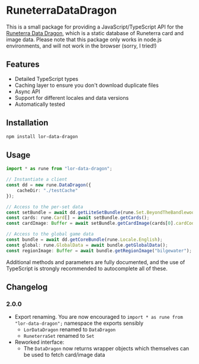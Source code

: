# RuneterraDataDragon

This is a small package for providing a JavaScript/TypeScript API for the [Runeterra Data Dragon](https://developer.riotgames.com/docs/lor), which is a static database of Runeterra card and image data.
Please note that this package only works in node.js environments, and will not work in the browser (sorry, I tried!)

## Features

* Detailed TypeScript types
* Caching layer to ensure you don't download duplicate files
* Async API
* Support for different locales and data versions
* Automatically tested

## Installation

```bash
npm install lor-data-dragon
```

## Usage

```typescript
import * as rune from "lor-data-dragon";

// Instantiate a client
const dd = new rune.DataDragon({
    cacheDir: "./testCache"
});

// Access to the per-set data
const setBundle = await dd.getLiteSetBundle(rune.Set.BeyondTheBandlewood, rune.Locale.English);
const cards: rune.Card[] = await setBundle.getCards();
const cardImage: Buffer = await setBundle.getCardImage(cards[0].cardCode)

// Access to the global game data
const bundle = await dd.getCoreBundle(rune.Locale.English);
const global: rune.GlobalData = await bundle.getGlobalData();
const regionImage: Buffer = await bundle.getRegionImage("bilgewater");
```

Additional methods and parameters are fully documented, and the use of TypeScript is strongly recommended to autocomplete all of these.

## Changelog

### 2.0.0

* Export renaming. You are now encouraged to `import * as rune from "lor-data-dragon";` namespace the exports sensibly
    * `LorDataDragon` renamed to `DataDragon`
    * `RuneterraSet` renamed to `Set`
* Reworked interface:
  * The `DataDragon` now returns wrapper objects which themselves can be used to fetch card/image data
